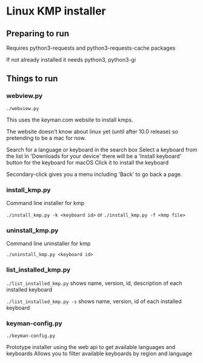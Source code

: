 # Linux KMP installer

## Preparing to run

Requires python3-requests and python3-requests-cache packages

If not already installed it needs python3, python3-gi

## Things to run

### webview.py

`./webview.py`

This uses the keyman.com website to install kmps.

The website doesn't know about linux yet (until after 10.0 release) so
pretending to be a mac for now.

Search for a language or keyboard in the search box
Select a keyboard from the list
In 'Downloads for your device' there will be a 'Install keyboard' button for the keyboard for macOS
Click it to install the keyboard

Secondary-click gives you a menu including 'Back' to go back a page.

### install_kmp.py

Command line installer for kmp

`./install_kmp.py -k <keyboard id>`
or
`./install_kmp.py -f <kmp file>`

### uninstall_kmp.py

Command line uninstaller for kmp

`./uninstall_kmp.py <keyboard id>`

### list_installed_kmp.py

`./list_installed_kmp.py` shows name, version, id, description of each installed keyboard

`./list_installed_kmp.py -s` shows name, version, id of each installed keyboard

### keyman-config.py

`./keyman-config.py`

Prototype installer using the web api to get available languages and keyboards
Allows you to filter available keyboards by region and language
